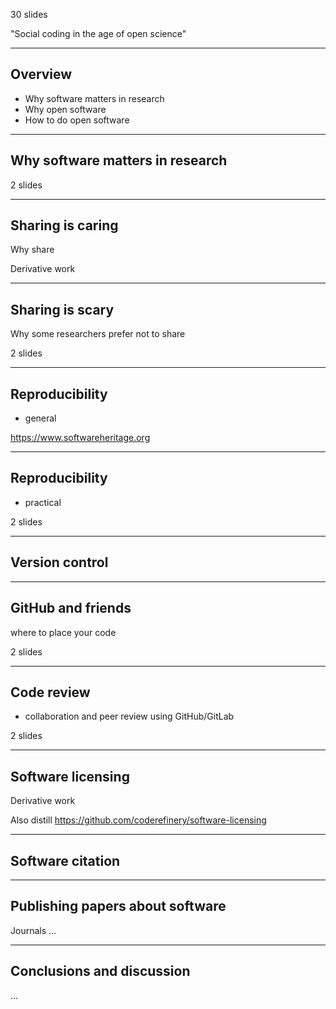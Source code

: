 30 slides

"Social coding in the age of open science"

---

## Overview

- Why software matters in research
- Why open software
- How to do open software

---

## Why software matters in research

2 slides

---

## Sharing is caring

Why share

Derivative work

---

## Sharing is scary

Why some researchers prefer not to share

2 slides

---

## Reproducibility

- general

https://www.softwareheritage.org

---

## Reproducibility

- practical

2 slides

---

## Version control

---

## GitHub and friends

where to place your code

2 slides

---

## Code review

- collaboration and peer review using GitHub/GitLab

2 slides

---

## Software licensing

Derivative work

Also distill https://github.com/coderefinery/software-licensing

---

## Software citation

---

## Publishing papers about software

Journals ...

---

## Conclusions and discussion

...
